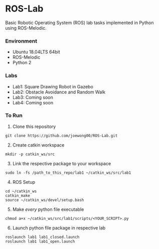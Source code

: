 # ROS-Lab
Basic Robotic Operating System (ROS) lab tasks implemented in Python using ROS-Melodic.

### Environment
- Ubuntu 18.04LTS 64bit
- ROS-Melodic
- Python 2

### Labs
- Lab1: Square Drawing Robot in Gazebo
- Lab2: Obstacle Avoidance and Random Walk
- Lab3: Coming soon
- Lab4: Coming soon

### To Run
1. Clone this repository
```  
git clone https://github.com/joewong00/ROS-Lab.git
```

2. Create catkin workspace
```  
mkdir -p catkin_ws/src
```

3. Link the respective package to your workspace
```
sudo ln -fs /path_to_this_repo/lab1 ~/catkin_ws/src/lab1
```

4. ROS Setup
```
cd ~/catkin_ws
catkin_make
source ~/catkin_ws/devel/setup.bash
```

5. Make _every_ python file executable
```
chmod a+x ~/catkin_ws/src/lab1/scripts/<YOUR_SCRIPT>.py
```

6. Launch python file package in respective lab
```
roslaunch lab1 lab1_closed.launch
roslaunch lab1 lab1_open.launch
```
  


